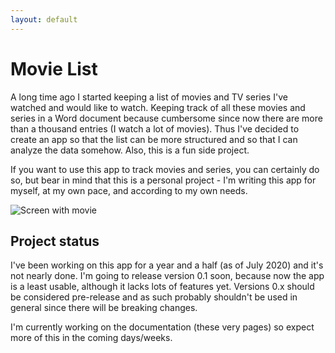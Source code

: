 ```yaml
---
layout: default
---
```


# Movie List

A long time ago I started keeping a list of movies and TV series I've watched and would like to watch. Keeping track
of all these movies and series in a Word document because cumbersome since now there are more than a thousand entries
(I watch a lot of movies). Thus I've decided to create an app so that the list can be more structured and so that I can
analyze the data somehow. Also, this is a fun side project.

If you want to use this app to track movies and series, you can certainly do so, but bear in mind that this is a
personal project - I'm writing this app for myself, at my own pace, and according to my own needs.

![Screen with movie](/assets/images/screen-movie.png)

## Project status

I've been working on this app for a year and a half (as of July 2020) and it's not nearly done. I'm going to release
version 0.1 soon, because now the app is a least usable, although it lacks lots of features yet. Versions 0.x should
be considered pre-release and as such probably shouldn't be used in general since there will be breaking changes.

I'm currently working on the documentation (these very pages) so expect more of this in the coming days/weeks.
